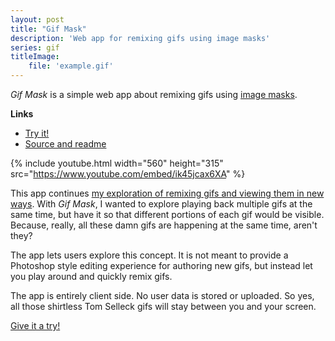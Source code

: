 ```yaml
---
layout: post
title: "Gif Mask"
description: 'Web app for remixing gifs using image masks'
series: gif
titleImage:
    file: 'example.gif'
---
```


*Gif Mask* is a simple web app about remixing gifs using [image masks](https://en.wikipedia.org/wiki/Mask_(computing)#Image_masks).

**Links**

- [Try it!][site]
- [Source and readme][source]

{% include youtube.html width="560" height="315" src="https://www.youtube.com/embed/ik45jcax6XA" %}

This app continues [my exploration of remixing gifs and viewing them in new ways](/series/gif). With *Gif Mask*, I wanted to explore playing back multiple gifs at the same time, but have it so that different portions of each gif would be visible. Because, really, all these damn gifs are happening at the same time, aren't they?

The app lets users explore this concept. It is not meant to provide a Photoshop style editing experience for authoring new gifs, but instead let you play around and quickly remix gifs.

The app is entirely client side. No user data is stored or uploaded. So yes, all those shirtless Tom Selleck gifs will stay between you and your screen.

[Give it a try!][site] <!-- Or, should I say, "gif it a try!" -->

[site]: https://mattbierner.github.io/gif-mask/
[source]: https://github.com/mattbierner/gif-mask
